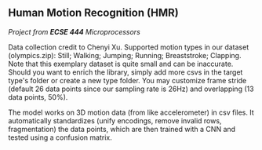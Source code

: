 ## Human Motion Recognition (HMR)
*Project from **ECSE 444** Microprocessors*

Data collection credit to Chenyi Xu.
Supported motion types in our dataset (olympics.zip): Still; Walking; Jumping; Running; Breaststroke; Clapping. Note that this exemplary dataset is quite small and can be inaccurate. Should you want to enrich the library, simply add more csvs in the target type's folder or create a new type folder. You may customize frame stride (default 26 data points since our sampling rate is 26Hz) and overlapping (13 data points, 50%).

The model works on 3D motion data (from like accelerometer) in csv files. It automatically standardizes (unify encodings, remove invalid rows, fragmentation) the data points, which are then trained with a CNN and tested using a confusion matrix.
